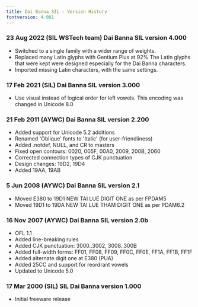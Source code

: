 ```yaml
---
title: Dai Banna SIL - Version History
fontversion: 4.001
---
```


### 23 Aug 2022 (SIL WSTech team) Dai Banna SIL version 4.000
- Switched to a single family with a wider range of weights.
- Replaced many Latin glyphs with Gentium Plus at 92%
  The Latin glyphs that were kept were designed especially
  for the Dai Banna characters.
- Imported missing Latin characters, with the same settings.

### 17 Feb 2021 (SIL) Dai Banna SIL version 3.000
- Use visual instead of logical order for left vowels.
  This encoding was changed in Unicode 8.0

### 21 Feb 2011 (AYWC) Dai Banna SIL version 2.200
- Added support for Unicode 5.2 additions
- Renamed 'Oblique' fonts to 'Italic' (for user-friendliness)
- Added .notdef, NULL, and CR to masters
- Fixed open contours: 0020, 005F, 00A0, 2009, 200B, 2060
- Corrected connection types of CJK punctuation
- Design changes: 19D2, 19D4
- Added 19AA, 19AB

### 5 Jun 2008 (AYWC) Dai Banna SIL version 2.1
- Moved E380 to 19D1 NEW TAI LUE DIGIT ONE as per FPDAM5
- Moved 19D1 to 19DA NEW TAI LUE THAM DIGIT ONE as per PDAM6.2

### 16 Nov 2007 (AYWC) Dai Banna SIL version 2.0b
- OFL 1.1
- Added line-breaking rules
- Added CJK punctuation: 3000..3002, 3008..300B
- Added full-width forms: FF01, FF08, FF09, FF0C, FF0E, FF1A, FF1B, FF1F
- Added alternate digit one at E380 (PUA)
- Added 25CC and support for reordrant vowels
- Updated to Unicode 5.0

### 17 Mar 2000 (SIL) SIL Dai Banna version 1.000
- Initial freeware release
